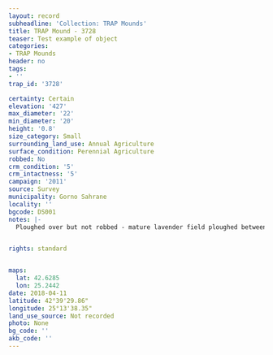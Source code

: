 ```yaml
---
layout: record
subheadline: 'Collection: TRAP Mounds'
title: TRAP Mound - 3728
teaser: Test example of object
categories:
- TRAP Mounds
header: no
tags:
- ''
trap_id: '3728'

certainty: Certain
elevation: '427'
max_diameter: '22'
min_diameter: '20'
height: '0.8'
size_category: Small
surrounding_land_use: Annual Agriculture
surface_condition: Perennial Agriculture
robbed: No
crm_condition: '5'
crm_intactness: '5'
campaign: '2011'
source: Survey
municipality: Gorno Sahrane
locality: ''
bgcode: DS001
notes: |-
  Ploughed over but not robbed - mature lavender field ploughed between rows of plants.


rights: standard


maps:
  lat: 42.6285
  lon: 25.2442
date: 2018-04-11
latitude: 42°39'29.86"
longitude: 25°13'38.35"
land_use_source: Not recorded
photo: None
bg_code: ''
akb_code: ''
---
```

